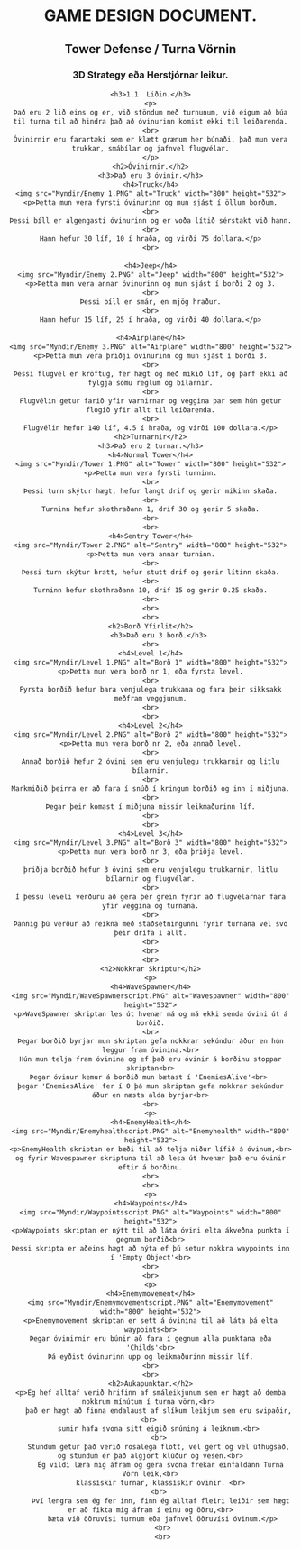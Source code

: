 <html>
  <head>
    <title>Tower Defense</title>
  </head><center>
  <body>
    <h1>GAME DESIGN DOCUMENT.</h1>
   <h2><p><strong>Tower Defense / Turna Vörnin</strong></p></h2>
    <h3>3D Strategy eða Herstjórnar leikur.</h3>
    
    <h3>1.1  Liðin.</h3>
    <p>
    Það eru 2 lið eins og er, við stöndum með turnunum, við eigum að búa til turna til að hindra það að óvinurinn komist ekki til leiðarenda.
    <br>
    Óvinirnir eru farartæki sem er klætt grænum her búnaði, það mun vera trukkar, smábílar og jafnvel flugvélar.
    </p>
    <h2>Óvinirnir.</h2>
    <h3>Það eru 3 óvinir.</h3>
    <h4>Truck</h4>
    <img src="Myndir/Enemy 1.PNG" alt="Truck" width="800" height="532">
    <p>Þetta mun vera fyrsti óvinurinn og mun sjást í öllum borðum.
    <br>
    Þessi bíll er algengasti óvinurinn og er voða lítið sérstakt við hann.
    <br>
    Hann hefur 30 líf, 10 í hraða, og virði 75 dollara.</p>
    <br>

    <h4>Jeep</h4>
    <img src="Myndir/Enemy 2.PNG" alt="Jeep" width="800" height="532">
    <p>Þetta mun vera annar óvinurinn og mun sjást í borði 2 og 3.
    <br>
    Þessi bíll er smár, en mjög hraður.
    <br>
    Hann hefur 15 líf, 25 í hraða, og virði 40 dollara.</p>
    
    <h4>Airplane</h4>
    <img src="Myndir/Enemy 3.PNG" alt="Airplane" width="800" height="532">
    <p>Þetta mun vera þriðji óvinurinn og mun sjást í borði 3.
    <br>
    Þessi flugvél er kröftug, fer hægt og með mikið líf, og þarf ekki að fylgja sömu reglum og bílarnir.
    <br>
    Flugvélin getur farið yfir varnirnar og veggina þar sem hún getur flogið yfir allt til leiðarenda.
    <br>
    Flugvélin hefur 140 líf, 4.5 í hraða, og virði 100 dollara.</p>
    <h2>Turnarnir</h2>
    <h3>Það eru 2 turnar.</h3>
    <h4>Normal Tower</h4>
    <img src="Myndir/Tower 1.PNG" alt="Tower" width="800" height="532">
    <p>Þetta mun vera fyrsti turninn.
    <br>
    Þessi turn skýtur hægt, hefur langt drif og gerir mikinn skaða.
    <br>
    Turninn hefur skothraðann 1, drif 30 og gerir 5 skaða.
    <br>
    <br>
    <h4>Sentry Tower</h4>
    <img src="Myndir/Tower 2.PNG" alt="Sentry" width="800" height="532">
    <p>Þetta mun vera annar turninn.
    <br>
    Þessi turn skýtur hratt, hefur stutt drif og gerir lítinn skaða.
    <br>
    Turninn hefur skothraðann 10, drif 15 og gerir 0.25 skaða.
    <br>
    <br>
    <br>
    <h2>Borð Yfirlit</h2>
        <h3>Það eru 3 borð.</h3>
    <br>
    <h4>Level 1</h4>
    <img src="Myndir/Level 1.PNG" alt="Borð 1" width="800" height="532">
    <p>Þetta mun vera borð nr 1, eða fyrsta level.
    <br>
    Fyrsta borðið hefur bara venjulega trukkana og fara þeir sikksakk meðfram veggjunum.
    <br>
    <br>
    <h4>Level 2</h4>
    <img src="Myndir/Level 2.PNG" alt="Borð 2" width="800" height="532">
    <p>Þetta mun vera borð nr 2, eða annað level.
    <br>
    Annað borðið hefur 2 óvini sem eru venjulegu trukkarnir og litlu bílarnir.
    <br>
    Markmiðið þeirra er að fara í snúð í kringum borðið og inn í miðjuna.
    <br>
    Þegar þeir komast í miðjuna missir leikmaðurinn líf.
    <br>
    <br>
    <h4>Level 3</h4>
    <img src="Myndir/Level 3.PNG" alt="Borð 3" width="800" height="532">
    <p>Þetta mun vera borð nr 3, eða þriðja level.
    <br>
    þriðja borðið hefur 3 óvini sem eru venjulegu trukkarnir, litlu bílarnir og flugvélar.
    <br>
    Í þessu leveli verðuru að gera þér grein fyrir að flugvélarnar fara yfir veggina og turnana.
    <br>
    Þannig þú verður að reikna með staðsetningunni fyrir turnana vel svo þeir drífa í allt.
    <br>
    <br>
    <br>
    <h2>Nokkrar Skriptur</h2>
    <p>
    <h4>WaveSpawner</h4>
    <img src="Myndir/WaveSpawnerscript.PNG" alt="Wavespawner" width="800" height="532">
    <p>WaveSpawner skriptan les út hvenær má og má ekki senda óvini út á borðið.
    <br>
    Þegar borðið byrjar mun skriptan gefa nokkrar sekúndur áður en hún leggur fram óvinina.<br>
    Hún mun telja fram óvinina og ef það eru óvinir á borðinu stoppar skriptan<br>
    Þegar óvinur kemur á borðið mun bætast í 'EnemiesAlive'<br> 
    þegar 'EnemiesAlive' fer í 0 þá mun skriptan gefa nokkrar sekúndur áður en næsta alda byrjar<br>
    <br>
    <p>
    <h4>EnemyHealth</h4>
    <img src="Myndir/Enemyhealthscript.PNG" alt="Enemyhealth" width="800" height="532">
    <p>EnemyHealth skriptan er bæði til að telja niður lífið á óvinum,<br>
    og fyrir Wavespawner skriptuna til að lesa út hvenær það eru óvinir eftir á borðinu.
    <br>
    <br>
    <p>
    <h4>Waypoints</h4>
    <img src="Myndir/Waypointsscript.PNG" alt="Waypoints" width="800" height="532">
    <p>Waypoints skriptan er nýtt til að láta óvini elta ákveðna punkta í gegnum borðið<br>
    Þessi skripta er aðeins hægt að nýta ef þú setur nokkra waypoints inn í 'Empty Object'<br>
    <br>
    <br>
    <p>
    <h4>Enemymovement</h4>
    <img src="Myndir/Enemymovementscript.PNG" alt="Enemymovement" width="800" height="532">
    <p>Enemymovement skriptan er sett á óvinina til að láta þá elta waypoints<br>
    Þegar óvinirnir eru búnir að fara í gegnum alla punktana eða 'Childs'<br>
    Þá eyðist óvinurinn upp og leikmaðurinn missir líf.
    <br>
    <br>
    <h2>Aukapunktar.</h2>
    <p>Ég hef alltaf verið hrifinn af smáleikjunum sem er hægt að demba nokkrum mínútum í turna vörn,<br> 
        það er hægt að finna endalaust af slíkum leikjum sem eru svipaðir,<br> 
        sumir hafa svona sitt eigið snúning á leiknum.<br>
        <br>
        Stundum getur það verið rosalega flott, vel gert og vel úthugsað, og stundum er það algjört klúður og vesen.<br>
         Ég vildi læra mig áfram og gera svona frekar einfaldann Turna Vörn leik,<br>
         klassískir turnar, klassískir óvinir. <br>
        <br>
         Því lengra sem ég fer inn, finn ég alltaf fleiri leiðir sem hægt er að fikta mig áfram í einu og öðru,<br>
          bæta við öðruvísi turnum eða jafnvel öðruvísi óvinum.</p>
          <br>
          <br>
  
